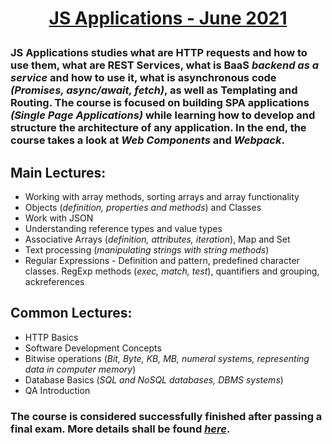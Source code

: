 # **<p align="center"><a href = "https://softuni.bg/trainings/3348/js-applications-june-2021" target="_blank">JS Applications - June 2021</a></p>**

### **JS Applications** studies what are HTTP requests and how to use them, what are REST Services, what is BaaS *backend as a service* and how to use it, what is asynchronous code *(Promises, async/await, fetch)*, as well as **Templating** and **Routing**. The course is focused on building SPA applications *(Single Page Applications)* while learning how to develop and structure the architecture of any application. In the end, the course takes a look at *Web Components* and *Webpack*.

## Main Lectures: 
*  Working with array methods, sorting arrays and array functionality
*   Objects (*definition, properties and methods*) and Classes
*  Work with JSON
*  Understanding reference types and value types
*  Associative Arrays (*definition, attributes, iteration*), Map and Set
*  Text processing (*manipulating strings with string methods*)
* Regular Expressions - Definition and pattern, predefined character classes. RegExp methods (*exec, match, test*), quantifiers and grouping, ackreferences
## Common Lectures:
* HTTP Basics
* Software Development Concepts
* Bitwise operations (*Bit, Byte, KB, MB, numeral systems, representing data in computer memory*)
* Database Basics (*SQL and NoSQL databases, DBMS systems*)
* QA Introduction

### The course is considered successfully finished after passing a final exam. More details shall be found <a href = "https://softuni.bg/trainings/courses" target="_blank">*here*</a>.